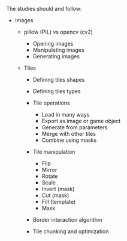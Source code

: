 The studies should and follow:

- Images
  - pillow (PIL) vs opencv (cv2)
    - Opening images
    - Manipulating images
    - Generating images
  
  - Tiles
    - Defining tiles shapes
    - Defining tiles types
    - Tile operations
      - Load in many ways
      - Export as image or game object
      - Generate from parameters
      - Merge with other tiles
      - Combine using masks
    
    - Tile manipulation
      - Flip
      - Mirror
      - Rotate
      - Scale
      - Invert (mask)
      - Cut (mask)
      - Fill (template)
      - Mask
    
    - Border interaction algorithm
    - Tile chunking and optimization



